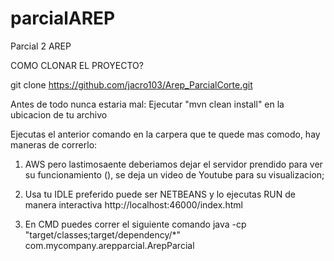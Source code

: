 # parcialAREP
Parcial 2 AREP

COMO CLONAR EL PROYECTO?

 git clone https://github.com/jacro103/Arep_ParcialCorte.git

Antes de todo nunca estaria mal: Ejecutar "mvn clean install" en la ubicacion de tu archivo 

Ejecutas el anterior comando en la carpera que te quede mas comodo, hay maneras de correrlo:

1. AWS pero lastimosaente deberiamos dejar el servidor prendido para ver su funcionamiento (), se  deja un video de Youtube para su visualizacion;  

2. Usa tu IDLE preferido puede ser NETBEANS y lo ejecutas RUN de manera interactiva http://localhost:46000/index.html

3. En CMD puedes correr el siguiente comando java -cp "target/classes;target/dependency/*" com.mycompany.arepparcial.ArepParcial



   

